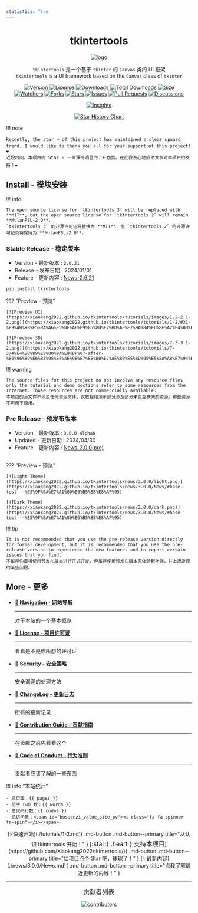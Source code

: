 ```yaml
---
statistics: True
---
```


<h1 align="center">tkintertools</h1>

<p align="center"><img alt="logo" src="https://xiaokang2022.github.io/tkintertools/logo.png" title="Nice Logo!" /></p>

<p align="center">
<code>tkintertools</code> 是一个基于 <code>tkinter</code> 的 <code>Canvas</code> 类的 UI 框架
<br/>
<code>tkintertools</code> is a UI framework based on the <code>Canvas</code> class of <code>tkinter</code>
</p>

<p align="center">
<a href="."><img alt="Version" src="https://img.shields.io/pypi/v/tkintertools?label=Version" title="Stable Version" /></a>
<a href="./more/LICENSE.txt"><img alt="License" src="https://img.shields.io/pypi/l/tkintertools?label=License" title="License" /></a>
<a href="https://pypistats.org/packages/tkintertools"><img alt="Downloads" src="https://img.shields.io/pypi/dm/tkintertools?label=Downloads" title="Downloads" /></a>
<a href="https://pepy.tech/project/tkintertools"><img alt="Total Downloads" src="https://static.pepy.tech/badge/tkintertools" title="Total Downloads" /></a>
<a href="https://github.com/Xiaokang2022/tkintertools"><img alt="Size" src="https://img.shields.io/github/languages/code-size/Xiaokang2022/tkintertools?label=Size" /></a>
<br/>
<a href="https://github.com/Xiaokang2022/tkintertools/watchers"><img alt="Watchers" src="https://img.shields.io/github/watchers/Xiaokang2022/tkintertools?label=Watchers&logo=github&style=flat" title="Watchers" /></a>
<a href="https://github.com/Xiaokang2022/tkintertools/forks"><img alt="Forks" src="https://img.shields.io/github/forks/Xiaokang2022/tkintertools?label=Forks&logo=github&style=flat" title="Forks" /></a>
<a href="https://github.com/Xiaokang2022/tkintertools/stargazers"><img alt="Stars" src="https://img.shields.io/github/stars/Xiaokang2022/tkintertools?label=Stars&color=gold&logo=github&style=flat" title="Stars" /></a>
<a href="https://github.com/Xiaokang2022/tkintertools/issues"><img alt="Issues" src="https://img.shields.io/github/issues/Xiaokang2022/tkintertools?label=Issues&logo=github" title="Issues" /></a>
<a href="https://github.com/Xiaokang2022/tkintertools/pulls"><img alt="Pull Requests" src="https://img.shields.io/github/issues-pr/Xiaokang2022/tkintertools?label=Pull%20Requests&logo=github" title="Pull Requests" /></a>
<a href="https://github.com/Xiaokang2022/tkintertools/discussions"><img alt="Discussions" src="https://img.shields.io/github/discussions/Xiaokang2022/tkintertools?label=Discussions&logo=github" title="Discussions" /></a>
</p>

<p align="center">
<a href="https://github.com/Xiaokang2022/tkintertools/pulse"><img alt="Insights" src="https://repobeats.axiom.co/api/embed/ab8fae686a5a96f91fa71c40c53c189310924f5e.svg" /></a>
</p>

<p align="center">
    <a href="https://star-history.com/#Xiaokang2022/tkintertools&Date">
        <picture>
            <source media="(prefers-color-scheme: dark)" srcset="https://api.star-history.com/svg?repos=Xiaokang2022/tkintertools&type=Date&theme=dark" />
            <source media="(prefers-color-scheme: light)" srcset="https://api.star-history.com/svg?repos=Xiaokang2022/tkintertools&type=Date" />
            <img alt="Star History Chart" src="https://api.star-history.com/svg?repos=Xiaokang2022/tkintertools&type=Date" />
        </picture>
    </a>
</p>

!!! note

    Recently, the star ⭐ of this project has maintained a clear upward trend. I would like to thank you all for your support of this project! ❤️  
    近段时间，本项目的 Star ⭐ 一直保持明显的上升趋势。在此我衷心地感谢大家对本项目的支持！❤️

## Install - 模块安装

!!! info 

    The open source license for `tkintertools 3` will be replaced with **MIT**, but the open source license for `tkintertools 2` will remain **MulanPSL-2.0**.  
    `tkintertools 3` 的开源许可证将替换为 **MIT**，但 `tkintertools 2` 的开源许可证仍将保持为 **MulanPSL-2.0**。

### Stable Release - 稳定版本

-   Version - 最新版本 : `2.6.21`
-   Release - 发布日期 : 2024/01/01
-   Feature - 更新内容 : [News-2.6.21](./news/2.6.21/News.md)

```sh linenums="0"
pip install tkintertools
```

??? "Preview - 预览"

    [![Preview UI](https://xiaokang2022.github.io/tkintertools/tutorials/images/1.2-2.1-2.png)](https://xiaokang2022.github.io/tkintertools/tutorials/1-2/#21-%E9%AB%98%E5%BA%A6%E5%8F%AF%E9%85%8D%E7%BD%AE%E7%9A%84%E6%8E%A7%E4%BB%B6)

    [![Preview 3D](https://xiaokang2022.github.io/tkintertools/tutorials/images/7.3-3.1-2.png)](https://xiaokang2022.github.io/tkintertools/tutorials/7-3/#%E4%B8%89%E9%80%9A%E8%BF%87-after-%E6%96%B9%E6%B3%95%E5%AE%9E%E7%8E%B0%E7%AE%80%E5%8D%95%E5%8A%A8%E7%94%BB)

</details>

!!! warning

    The source files for this project do not involve any resource files, only the tutorial and demo sections refer to some resources from the Internet. Those resources are not commercially available.  
    本项目的源文件不涉及任何资源文件，仅教程和演示部分涉及部分来自互联网的资源。那些资源不可用于商用。

### Pre Release - 预发布版本

-   Version - 最新版本 : `3.0.0.alpha6`
-   Updated - 更新日期 : 2024/04/30
-   Feature - 更新内容 : [News-3.0.0(pre)](./news/3.0.0/News.md)

```sh linenums="0"

```

??? "Preview - 预览"

    [![Light Theme](https://xiaokang2022.github.io/tkintertools/news/3.0.0/light.png)](https://xiaokang2022.github.io/tkintertools/news/3.0.0/News/#base-test---%E5%9F%BA%E7%A1%80%E6%B5%8B%E8%AF%95)

    [![Dark Theme](https://xiaokang2022.github.io/tkintertools/news/3.0.0/dark.png)](https://xiaokang2022.github.io/tkintertools/news/3.0.0/News/#base-test---%E5%9F%BA%E7%A1%80%E6%B5%8B%E8%AF%95)

!!! tip

    It is not recommended that you use the pre-release version directly for formal development, but it is recommended that you use the pre-release version to experience the new features and to report certain issues that you find.  
    不推荐你直接使用预发布版本进行正式开发，但推荐使用预发布版本来体验新功能，并上报发现的某些问题。

## More - 更多

<div class="grid cards" markdown>

-   [🚀 **Navigation - 网站导航**](./navigation.md)

    ***

    对于本站的一个基本概览

-   [📑 **License - 项目许可证**](./more/LICENSE.md)

    ***

    看看是不是你所想的许可证

-   [📕 **Security - 安全策略**](./more/SECURITY.md)

    ***

    安全漏洞的处理方法

-   [📘 **ChangeLog - 更新日志**](./more/CHANGELOG.md)

    ***

    所有的更新记录

-   [📗 **Contribution Guide - 贡献指南**](./more/CONTRIBUTING.md)

    ***

    在贡献之前先看看这个

-   [📙 **Code of Conduct - 行为准则**](./more/CODE_OF_CONDUCT.md)

    ***

    贡献者应该了解的一些东西

</div>

!!! info "本站统计"

    - 总页面：{{ pages }}
    - 总字（词）数：{{ words }}
    - 总代码行数：{{ codes }}
    - 总访问量：<span id="busuanzi_value_site_pv"><i class="fa fa-spinner fa-spin"></i></span>

<div align="center" markdown>
[⚡快速开始](./tutorials/1-2.md){ .md-button .md-button--primary title="从认识 tkintertools 开始！" }
[<big>:star:{ .heart } 支持本项目</big>](https://github.com/Xiaokang2022/tkintertools/){ .md-button .md-button--primary title="给项目点个 Star 吧，球球了！" }
[✨最新内容](./news/3.0.0/News.md){ .md-button .md-button--primary title="点我了解最近更新的内容！" }
</div>

---

<div align="center">
<p><big>贡献者列表</big></p>

<img src="https://contrib.rocks/image?repo=Xiaokang2022/tkintertools" alt="contributors" />

</div>
